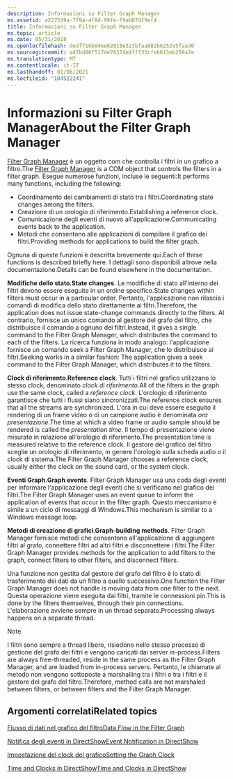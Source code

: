 ```yaml
---
description: Informazioni su Filter Graph Manager
ms.assetid: a227539a-7f9a-4f8d-99fe-f9ab67df9ef4
title: Informazioni su Filter Graph Manager
ms.topic: article
ms.date: 05/31/2018
ms.openlocfilehash: dedf716b84ee62818e323bfaa082b6252e5faad0
ms.sourcegitcommit: a47bd86f517de76374e4fff33cfeb613eb259a7e
ms.translationtype: MT
ms.contentlocale: it-IT
ms.lasthandoff: 01/06/2021
ms.locfileid: "104522241"
---
```

# <a name="about-the-filter-graph-manager"></a><span data-ttu-id="f9368-103">Informazioni su Filter Graph Manager</span><span class="sxs-lookup"><span data-stu-id="f9368-103">About the Filter Graph Manager</span></span>

<span data-ttu-id="f9368-104">[Filter Graph Manager](filter-graph-manager.md) è un oggetto com che controlla i filtri in un grafico a filtro.</span><span class="sxs-lookup"><span data-stu-id="f9368-104">The [Filter Graph Manager](filter-graph-manager.md) is a COM object that controls the filters in a filter graph.</span></span> <span data-ttu-id="f9368-105">Esegue numerose funzioni, incluse le seguenti:</span><span class="sxs-lookup"><span data-stu-id="f9368-105">It performs many functions, including the following:</span></span>

-   <span data-ttu-id="f9368-106">Coordinamento dei cambiamenti di stato tra i filtri.</span><span class="sxs-lookup"><span data-stu-id="f9368-106">Coordinating state changes among the filters.</span></span>
-   <span data-ttu-id="f9368-107">Creazione di un orologio di riferimento.</span><span class="sxs-lookup"><span data-stu-id="f9368-107">Establishing a reference clock.</span></span>
-   <span data-ttu-id="f9368-108">Comunicazione degli eventi di nuovo all'applicazione.</span><span class="sxs-lookup"><span data-stu-id="f9368-108">Communicating events back to the application.</span></span>
-   <span data-ttu-id="f9368-109">Metodi che consentono alle applicazioni di compilare il grafico dei filtri.</span><span class="sxs-lookup"><span data-stu-id="f9368-109">Providing methods for applications to build the filter graph.</span></span>

<span data-ttu-id="f9368-110">Ognuna di queste funzioni è descritta brevemente qui.</span><span class="sxs-lookup"><span data-stu-id="f9368-110">Each of these functions is described briefly here.</span></span> <span data-ttu-id="f9368-111">I dettagli sono disponibili altrove nella documentazione.</span><span class="sxs-lookup"><span data-stu-id="f9368-111">Details can be found elsewhere in the documentation.</span></span>

<span data-ttu-id="f9368-112">**Modifiche dello stato**.</span><span class="sxs-lookup"><span data-stu-id="f9368-112">**State changes**.</span></span> <span data-ttu-id="f9368-113">Le modifiche di stato all'interno dei filtri devono essere eseguite in un ordine specifico.</span><span class="sxs-lookup"><span data-stu-id="f9368-113">State changes within filters must occur in a particular order.</span></span> <span data-ttu-id="f9368-114">Pertanto, l'applicazione non rilascia i comandi di modifica dello stato direttamente ai filtri.</span><span class="sxs-lookup"><span data-stu-id="f9368-114">Therefore, the application does not issue state-change commands directly to the filters.</span></span> <span data-ttu-id="f9368-115">Al contrario, fornisce un unico comando al gestore del grafo del filtro, che distribuisce il comando a ognuno dei filtri.</span><span class="sxs-lookup"><span data-stu-id="f9368-115">Instead, it gives a single command to the Filter Graph Manager, which distributes the command to each of the filters.</span></span> <span data-ttu-id="f9368-116">La ricerca funziona in modo analogo: l'applicazione fornisce un comando seek a Filter Graph Manager, che lo distribuisce ai filtri.</span><span class="sxs-lookup"><span data-stu-id="f9368-116">Seeking works in a similar fashion: The application gives a seek command to the Filter Graph Manager, which distributes it to the filters.</span></span>

<span data-ttu-id="f9368-117">**Clock di riferimento**.</span><span class="sxs-lookup"><span data-stu-id="f9368-117">**Reference clock**.</span></span> <span data-ttu-id="f9368-118">Tutti i filtri nel grafico utilizzano lo stesso clock, denominato *clock di riferimento*.</span><span class="sxs-lookup"><span data-stu-id="f9368-118">All of the filters in the graph use the same clock, called a *reference clock*.</span></span> <span data-ttu-id="f9368-119">L'orologio di riferimento garantisce che tutti i flussi siano sincronizzati.</span><span class="sxs-lookup"><span data-stu-id="f9368-119">The reference clock ensures that all the streams are synchronized.</span></span> <span data-ttu-id="f9368-120">L'ora in cui deve essere eseguito il rendering di un frame video o di un campione audio è denominata *ora presentazione*.</span><span class="sxs-lookup"><span data-stu-id="f9368-120">The time at which a video frame or audio sample should be rendered is called the *presentation time*.</span></span> <span data-ttu-id="f9368-121">Il tempo di presentazione viene misurato in relazione all'orologio di riferimento.</span><span class="sxs-lookup"><span data-stu-id="f9368-121">The presentation time is measured relative to the reference clock.</span></span> <span data-ttu-id="f9368-122">Il gestore del grafico del filtro sceglie un orologio di riferimento, in genere l'orologio sulla scheda audio o il clock di sistema.</span><span class="sxs-lookup"><span data-stu-id="f9368-122">The Filter Graph Manager chooses a reference clock, usually either the clock on the sound card, or the system clock.</span></span>

<span data-ttu-id="f9368-123">**Eventi Graph**.</span><span class="sxs-lookup"><span data-stu-id="f9368-123">**Graph events**.</span></span> <span data-ttu-id="f9368-124">Filter Graph Manager usa una coda degli eventi per informare l'applicazione degli eventi che si verificano nel grafico dei filtri.</span><span class="sxs-lookup"><span data-stu-id="f9368-124">The Filter Graph Manager uses an event queue to inform the application of events that occur in the filter graph.</span></span> <span data-ttu-id="f9368-125">Questo meccanismo è simile a un ciclo di messaggi di Windows.</span><span class="sxs-lookup"><span data-stu-id="f9368-125">This mechanism is similar to a Windows message loop.</span></span>

<span data-ttu-id="f9368-126">**Metodi di creazione di grafici**.</span><span class="sxs-lookup"><span data-stu-id="f9368-126">**Graph-building methods**.</span></span> <span data-ttu-id="f9368-127">Filter Graph Manager fornisce metodi che consentono all'applicazione di aggiungere filtri al grafo, connettere filtri ad altri filtri e disconnettere i filtri.</span><span class="sxs-lookup"><span data-stu-id="f9368-127">The Filter Graph Manager provides methods for the application to add filters to the graph, connect filters to other filters, and disconnect filters.</span></span>

<span data-ttu-id="f9368-128">Una funzione non gestita dal gestore del grafo del filtro è lo stato di trasferimento dei dati da un filtro a quello successivo.</span><span class="sxs-lookup"><span data-stu-id="f9368-128">One function the Filter Graph Manager does not handle is moving data from one filter to the next.</span></span> <span data-ttu-id="f9368-129">Questa operazione viene eseguita dai filtri, tramite le connessioni pin.</span><span class="sxs-lookup"><span data-stu-id="f9368-129">This is done by the filters themselves, through their pin connections.</span></span> <span data-ttu-id="f9368-130">L'elaborazione avviene sempre in un thread separato.</span><span class="sxs-lookup"><span data-stu-id="f9368-130">Processing always happens on a separate thread.</span></span>

> [!Note]  
> <span data-ttu-id="f9368-131">I filtri sono sempre a thread libero, risiedono nello stesso processo di gestione del grafo dei filtri e vengono caricati dai server in-process.</span><span class="sxs-lookup"><span data-stu-id="f9368-131">Filters are always free-threaded, reside in the same process as the Filter Graph Manager, and are loaded from in-process servers.</span></span> <span data-ttu-id="f9368-132">Pertanto, le chiamate al metodo non vengono sottoposte a marshalling tra i filtri o tra i filtri e il gestore del grafo del filtro.</span><span class="sxs-lookup"><span data-stu-id="f9368-132">Therefore, method calls are not marshaled between filters, or between filters and the Filter Graph Manager.</span></span>

 

## <a name="related-topics"></a><span data-ttu-id="f9368-133">Argomenti correlati</span><span class="sxs-lookup"><span data-stu-id="f9368-133">Related topics</span></span>

<dl> <dt>

[<span data-ttu-id="f9368-134">Flusso di dati nel grafico del filtro</span><span class="sxs-lookup"><span data-stu-id="f9368-134">Data Flow in the Filter Graph</span></span>](data-flow-in-the-filter-graph.md)
</dt> <dt>

[<span data-ttu-id="f9368-135">Notifica degli eventi in DirectShow</span><span class="sxs-lookup"><span data-stu-id="f9368-135">Event Notification in DirectShow</span></span>](event-notification-in-directshow.md)
</dt> <dt>

[<span data-ttu-id="f9368-136">Impostazione del clock del grafico</span><span class="sxs-lookup"><span data-stu-id="f9368-136">Setting the Graph Clock</span></span>](setting-the-graph-clock.md)
</dt> <dt>

[<span data-ttu-id="f9368-137">Time and Clocks in DirectShow</span><span class="sxs-lookup"><span data-stu-id="f9368-137">Time and Clocks in DirectShow</span></span>](time-and-clocks-in-directshow.md)
</dt> </dl>

 

 



